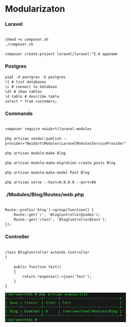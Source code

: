 # Modularizaton

### Laravel
```

chmod +x composer.sh
./composer.sh

composer create-project laravel/laravel:^5.8 appname

```

### Postgres
```
psql -d postgres -U postgres
\l # list databases
\c # connect to database
\dt # show tables
\d table # describe table
select * from customers;
```

### Commands
```

composer require nwidart/laravel-modules

php artisan vendor:publish --provider="Nwidart\Modules\LaravelModulesServiceProvider"

php artisan module:make Blog

php artisan module:make-migration create_posts Blog

php artisan module:make-model Post Blog

php artisan serve --host=0.0.0.0 --port=80

```

### ./Modules/Blog/Routes/web.php
```

Route::prefix('blog')->group(function() {
    Route::get('/', 'BlogController@index');
    Route::get('/test', 'BlogController@test');
});

```

### Controller
```

class BlogController extends Controller
{

    public function test()
    {
        return response()->json('Test');
    }
}

```
![TDD](/imgs/moduleList.png)